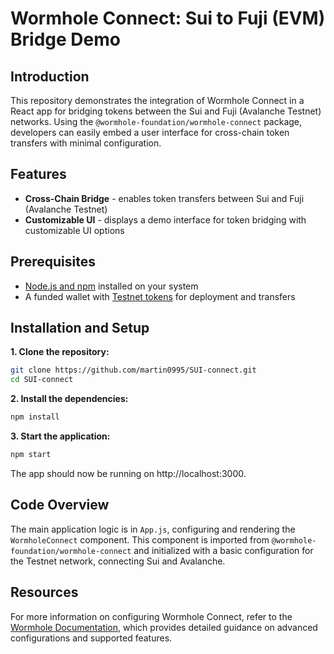 # Wormhole Connect: Sui to Fuji (EVM) Bridge Demo

## Introduction

This repository demonstrates the integration of Wormhole Connect in a React app for bridging tokens between the Sui and Fuji (Avalanche Testnet) networks. Using the `@wormhole-foundation/wormhole-connect` package, developers can easily embed a user interface for cross-chain token transfers with minimal configuration.

## Features

 - **Cross-Chain Bridge** - enables token transfers between Sui and Fuji (Avalanche Testnet)
 - **Customizable UI** - displays a demo interface for token bridging with customizable UI options

## Prerequisites

 - [Node.js and npm](https://docs.npmjs.com/downloading-and-installing-node-js-and-npm) installed on your system
 - A funded wallet with [Testnet tokens](https://faucets.chain.link/) for deployment and transfers

## Installation and Setup

**1. Clone the repository:**

```bash
git clone https://github.com/martin0995/SUI-connect.git
cd SUI-connect
```

**2. Install the dependencies:**

```bash
npm install
```

**3. Start the application:**

```bash
npm start
```

The app should now be running on http://localhost:3000.

## Code Overview

The main application logic is in `App.js`, configuring and rendering the `WormholeConnect` component. This component is imported from `@wormhole-foundation/wormhole-connect` and initialized with a basic configuration for the Testnet network, connecting Sui and Avalanche.

## Resources

For more information on configuring Wormhole Connect, refer to the [Wormhole Documentation](https://wormhole.com/docs/build/applications/connect/configuration/), which provides detailed guidance on advanced configurations and supported features.
